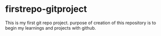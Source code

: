 # firstrepo-gitproject
This is my first git repo project. purpose of creation of this repository is to begin my learnings and projects with github.
